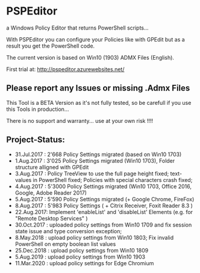 # PSPEditor
a Windows Policy Editor that returns PowerShell scripts... 

With PSPEditor you can configure your Policies like with GPEdit but as a result you get the PowerShell code.

The current version is based on Win10 (1903) ADMX Files (English).

First trial at: http://pspeditor.azurewebsites.net/

## Please report any Issues or missing .Admx Files
This Tool is a BETA Version as it's not fully tested, so be carefull if you use this Tools in production...

There is no support and warranty... use at your own risk !!!!

## Project-Status:
* 31.Jul.2017 : 2'668 Policy Settings migrated (based on Win10 1703)
* 1.Aug.2017 :  3'025 Policy Settings migrated (Win10 1703), Folder structure alligned with GPEdit
* 3.Aug.2017 : Policy TreeView to use the full page height fixed; text-values in PowerShell fixed; Policies with special characters crash fixed;
* 4.Aug.2017 : 5'3000 Policy Settings migrated (Win10 1703, Office 2016, Google, Adobe Reader 2017)
* 5.Aug.2017 : 5'590 Policy Settings migrated (+ Google Chrome, FireFox)
* 8.Aug.2017 : 5'983 Policy Settings ( + Citrix Receiver, Foxit Reader 8.3 )
* 22.Aug.2017: Implement 'enableList' and 'disableList' Elements (e.g. for "Remote Desktop Services" )
* 30.Oct.2017 : uploaded policy settings from Win10 1709 and fix session state issue and type conversion exception;
* 8.May.2018 : upload policy settings from Win10 1803; Fix invalid PowerShell on empty boolean list values
* 25.Dec.2018 : upload policy settings from Win10 1809
* 5.Aug.2019 : upload policy settings from Win10 1903
* 11.Mar.2020 : upload policy settings for Edge Chromium
